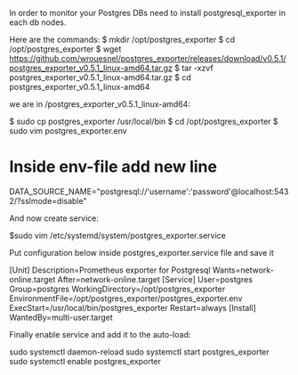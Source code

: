In order to monitor your Postgres DBs need to install postgresql_exporter in each db nodes.

Here are the commands:
$ mkdir /opt/postgres_exporter
$ cd /opt/postgres_exporter 
$ wget https://github.com/wrouesnel/postgres_exporter/releases/download/v0.5.1/postgres_exporter_v0.5.1_linux-amd64.tar.gz
$ tar -xzvf postgres_exporter_v0.5.1_linux-amd64.tar.gz
$ cd postgres_exporter_v0.5.1_linux-amd64

we are in /postgres_exporter_v0.5.1_linux-amd64:

$ sudo cp postgres_exporter /usr/local/bin
$ cd /opt/postgres_exporter
$ sudo vim postgres_exporter.env
# Inside env-file add new line
DATA_SOURCE_NAME="postgresql://'username':'password'@localhost:5432/?sslmode=disable"

And now create service:

$sudo vim /etc/systemd/system/postgres_exporter.service

Put configuration below inside postgres_exporter.service file and save it

[Unit]
Description=Prometheus exporter for Postgresql
Wants=network-online.target
After=network-online.target
[Service]
User=postgres
Group=postgres
WorkingDirectory=/opt/postgres_exporter
EnvironmentFile=/opt/postgres_exporter/postgres_exporter.env
ExecStart=/usr/local/bin/postgres_exporter
Restart=always 
[Install]
WantedBy=multi-user.target

Finally enable service and add it to the auto-load:

sudo systemctl daemon-reload
sudo systemctl start postgres_exporter
sudo systemctl enable postgres_exporter
